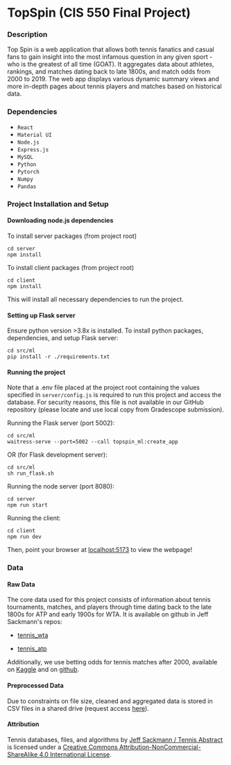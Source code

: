 # TopSpin (CIS 550 Final Project)

### Description

Top Spin is a web application that allows both tennis fanatics and casual fans to gain insight into the most infamous question in any given sport - who is the greatest of all time (GOAT). It aggregates data about athletes, rankings, and matches dating back to late 1800s, and match odds from 2000 to 2019. The web app displays various dynamic summary views and more in-depth pages about tennis players and matches based on historical data.

### Dependencies

- `React`
- `Material UI`
- `Node.js`
- `Express.js`
- `MySQL`
- `Python`
- `Pytorch`
- `Numpy`
- `Pandas`

### Project Installation and Setup

#### Downloading node.js dependencies

To install server packages (from project root)

    cd server
    npm install

To install client packages (from project root)

    cd client
    npm install

This will install all necessary dependencies to run the project.

#### Setting up Flask server

Ensure python version >3.8x is installed. To install python packages, dependencies, and setup Flask server:
```
cd src/ml
pip install -r ./requirements.txt
```

#### Running the project

Note that a .env file placed at the project root containing the values specified in `server/config.js` is required to run this project and access the database. For security reasons, this file is not available in our GitHub repository (please locate and use local copy from Gradescope submission).

Running the Flask server (port 5002):

    cd src/ml
    waitress-serve --port=5002 --call topspin_ml:create_app
OR (for Flask development server):

    cd src/ml
    sh run_flask.sh

Running the node server (port 8080):

    cd server
    npm run start

Running the client:

    cd client
    npm run dev

Then, point your browser at [localhost:5173](http://localhost:5173/) to view the webpage!

### Data

#### Raw Data

The core data used for this project consists of information about tennis tournaments, matches, and players through time dating back to the late 1800s for ATP and early 1900s for WTA. It is available on github in Jeff Sackmann's repos:

- [tennis_wta](https://github.com/JeffSackmann/tennis_wta)

- [tennis_atp](https://github.com/JeffSackmann/tennis_atp)

Additionally, we use betting odds for tennis matches after 2000, available on [Kaggle](https://www.kaggle.com/datasets/hakeem/atp-and-wta-tennis-data) and on [github](https://github.com/chief-r0cka/MLT).

#### Preprocessed Data

Due to constraints on file size, cleaned and aggregated data is stored in CSV files in a shared drive (request access [here](https://drive.google.com/drive/folders/14wodIUZZj7R28aX-mTczlzbZ5z_Nh_bw?usp=sharing)).

#### Attribution

Tennis databases, files, and algorithms by [Jeff Sackmann / Tennis Abstract](http://www.tennisabstract.com/) is licensed under a [Creative Commons Attribution-NonCommercial-ShareAlike 4.0 International License](http://creativecommons.org/licenses/by-nc-sa/4.0/).
